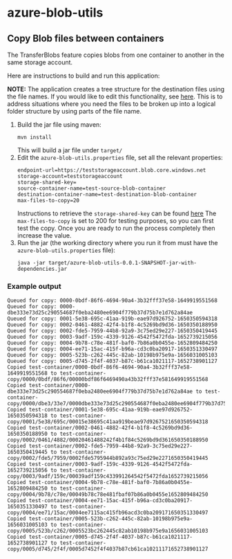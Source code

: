 # azure-blob-utils

## Copy Blob files between containers

The TransferBlobs feature copies blobs from one container to another in the same storage account.

Here are instructions to build and run this application:

**NOTE:** The application creates a tree structure for the destination files using the file names.  If you would like to edit this functionality, see [here](https://github.com/andrewmkhoury/azure-blob-utils/blob/a1f862127535a69f73941fe3cd3ce043d09ec385/src/main/java/com/adobe/aem/assets/azure/blobutils/AzureBlobCopier.java#L153).  This is to address situations where you need the files to be broken up into a logical folder structure by using parts of the file name.

1. Build the jar file using maven:
   ```
   mvn install
   ```
   This will build a jar file under `target/`
2. Edit the `azure-blob-utils.properties` file, set all the relevant properties:
   ```
   endpoint-url=https://teststorageaccount.blob.core.windows.net
   storage-account=teststorageaccount
   storage-shared-key=
   source-container-name=test-source-blob-container
   destination-container-name=test-destination-blob-container
   max-files-to-copy=20
   ```
   Instructions to retrieve the `storage-shared-key` can be found [here](https://learn.microsoft.com/en-us/azure/storage/common/storage-account-keys-manage?tabs=azure-portal)
   The `max-files-to-copy` is set to 200 for testing purposes, so you can first test the copy. Once you are ready to run the process completely then increase the value.
3. Run the jar (the working directory where you run it from must have the `azure-blob-utils.properties` file):
   ```
   java -jar target/azure-blob-utils-0.0.1-SNAPSHOT-jar-with-dependencies.jar
   ```

### Example output

```
Queued for copy: 0000-0bdf-86f6-4694-90a4-3b32fff37e58-1649919551568
Queued for copy: 0000-dbe333e73d25c290554687f0eba2480ee6904f779b37d75b7e1d762a84ae
Queued for copy: 0001-5e38-695c-41aa-919b-eae97d926752-1650350594318
Queued for copy: 0002-0461-4882-42f4-b1f8-4c5269bd9d36-1650350188950
Queued for copy: 0002-fde5-7959-44b8-92a9-3c75ed29e227-1650350419445
Queued for copy: 0003-9adf-159c-4339-9126-4542f5472fda-1652739215056
Queued for copy: 0004-9b78-c78e-481f-baf0-7b86a0b0455e-1652809484250
Queued for copy: 0004-ee71-15ac-415f-b96a-cd3c0ba20917-1650351330497
Queued for copy: 0005-523b-c262-445c-82ab-10198b975e9a-1656031005103
Queued for copy: 0005-d745-2f4f-4037-b87c-b61ca1021117-1652738901127
Copied test-container/0000-0bdf-86f6-4694-90a4-3b32fff37e58-1649919551568 to test-container-copy/0000/0bdf/86f6/00000bdf86f6469490a43b32fff37e581649919551568
Copied test-container/0000-dbe333e73d25c290554687f0eba2480ee6904f779b37d75b7e1d762a84ae to test-container-copy/0000/dbe3/33e7/0000dbe333e73d25c290554687f0eba2480ee6904f779b37d75b7e1d762a84ae
Copied test-container/0001-5e38-695c-41aa-919b-eae97d926752-1650350594318 to test-container-copy/0001/5e38/695c/00015e38695c41aa919beae97d9267521650350594318
Copied test-container/0002-0461-4882-42f4-b1f8-4c5269bd9d36-1650350188950 to test-container-copy/0002/0461/4882/00020461488242f4b1f84c5269bd9d361650350188950
Copied test-container/0002-fde5-7959-44b8-92a9-3c75ed29e227-1650350419445 to test-container-copy/0002/fde5/7959/0002fde5795944b892a93c75ed29e2271650350419445
Copied test-container/0003-9adf-159c-4339-9126-4542f5472fda-1652739215056 to test-container-copy/0003/9adf/159c/00039adf159c433991264542f5472fda1652739215056
Copied test-container/0004-9b78-c78e-481f-baf0-7b86a0b0455e-1652809484250 to test-container-copy/0004/9b78/c78e/00049b78c78e481fbaf07b86a0b0455e1652809484250
Copied test-container/0004-ee71-15ac-415f-b96a-cd3c0ba20917-1650351330497 to test-container-copy/0004/ee71/15ac/0004ee7115ac415fb96acd3c0ba209171650351330497
Copied test-container/0005-523b-c262-445c-82ab-10198b975e9a-1656031005103 to test-container-copy/0005/523b/c262/0005523bc262445c82ab10198b975e9a1656031005103
Copied test-container/0005-d745-2f4f-4037-b87c-b61ca1021117-1652738901127 to test-container-copy/0005/d745/2f4f/0005d7452f4f4037b87cb61ca10211171652738901127
```

